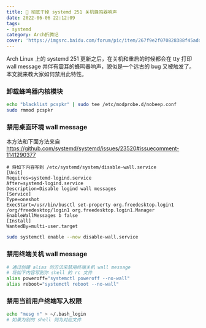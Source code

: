 ```yaml
---
title: 📢 彻底干掉 systemd 251 关机蜂鸣器响声
date: 2022-06-06 22:12:09
tags:
- systemd
category: Arch折腾记
cover: 'https://imgsrc.baidu.com/forum/pic/item/267f9e2f070828388f45add5fd99a9014d08f1a3.jpg'
---
```

Arch Linux 上的 systemd 251 更新之后，在关机和重启的时候都会在 tty 打印 wall message 并伴有震耳的蜂鸣器响声，貌似是一个远古的 bug 又被触发了。本文就来教大家如何禁用此特性。

<!--more-->

### 卸载蜂鸣器内核模块

```bash
echo "blacklist pcspkr" | sudo tee /etc/modprobe.d/nobeep.conf
sudo rmmod pcspkr
```

### 禁用桌面环境 wall message

本方法和下面方法来自 https://github.com/systemd/systemd/issues/23520#issuecomment-1141290377

```
# 将如下内容写到 /etc/systemd/system/disable-wall.service
[Unit]
Requires=systemd-logind.service
After=systemd-logind.service
Description=Disable logind wall messages
[Service]
Type=oneshot
ExecStart=/usr/bin/busctl set-property org.freedesktop.login1 /org/freedesktop/login1 org.freedesktop.login1.Manager EnableWallMessages b false
[Install]
WantedBy=multi-user.target
```

```bash
sudo systemctl enable --now disable-wall.service
```

### 禁用终端关机 wall message

```bash
# 通过创建 alias 的方法来禁用终端关机 wall message
# 将如下内容写到你 shell 的 rc 文件
alias poweroff="systemctl poweroff --no-wall"
alias reboot="systemctl reboot --no-wall"
```

### 禁用当前用户终端写入权限

```bash
echo "mesg n" > ~/.bash_login
# 如果为别的 shell 则为对应文件
```
